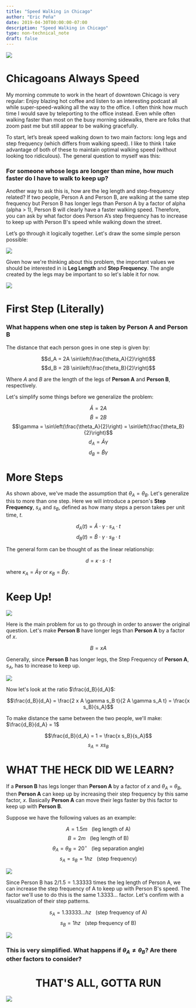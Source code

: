 ```yaml
---
title: "Speed Walking in Chicago"
author: "Eric Peña"
date: 2019-04-30T00:00:00-07:00
description: "Speed Walking in Chicago"
type: non-technical_note
draft: false
---
```


![](img_speed/speed1.png)

# Chicagoans Always Speed

My morning commute to work in the heart of downtown Chicago is very regular: Enjoy blazing hot coffee and listen to an interesting podcast all while super-speed-walking all the way to the office. I often think how much time I would save by teleporting to the office instead. Even while often walking faster than most on the busy morning sidewalks, there are folks that zoom past me but still appear to be walking gracefully.

To start, let’s break speed walking down to two main factors: long legs and step frequency (which differs from walking speed). I like to think I take advantage of both of these to maintain optimal walking speed (without looking too ridiculous). The general question to myself was this:


### For someone whose legs are longer than mine, how much faster do I have to walk to keep up?


Another way to ask this is, how are the leg length and step-frequency related? If two people, Person A and Person B, are walking at the same step frequency but Person B has longer legs than Person A by a factor of alpha (alpha > 1), Person B will clearly have a faster walking speed. Therefore, you can ask by what factor does Person A’s step frequency has to increase to keep up with Person B's speed while walking down the street.

Let’s go through it logically together. Let's draw the some simple person possible:

![](img_speed/diagram0.png)

Given how we're thinking about this problem, the important values we should be interested in is **Leg Length** and **Step Frequency**. The angle created by the legs may be important to so let's lable it for now.

![](img_speed/diagram1.png)

# First Step (Literally)

### What happens when one step is taken by **Person A** and **Person B**

The distance that each person goes in one step is given by:

$$d_A = 2A \sin\left(\frac{\theta_A}{2}\right)$$
$$d_B = 2B \sin\left(\frac{\theta_B}{2}\right)$$

Where $A$ and $B$ are the length of the legs of **Person A** and **Person B**, respectively.

Let's simplify some things before we generalize the problem:

$$\tilde{A} = 2A$$
$$\tilde{B} = 2B$$
$$\gamma = \sin\left(\frac{\theta_A}{2}\right) = \sin\left(\frac{\theta_B}{2}\right)$$
$$d_A = \tilde{A} \gamma$$
$$d_B = \tilde{B} \gamma$$

# More Steps

As shown above, we've made the assumption that $\theta_A = \theta_B$. Let's generalize this to more than one step. Here we will introduce a person's **Step Frequency**, $s_A$ and $s_B$, defined as how many steps a person takes per unit time, $t$.

$$d_A(t) = \tilde{A} \cdot \gamma \cdot  s_A \cdot  t$$
$$d_B(t) = \tilde{B} \cdot \gamma \cdot s_B \cdot t$$

The general form can be thought of as the linear relationship:

$$d = \kappa \cdot s \cdot t$$

where $\kappa_A = \tilde{A} \gamma$ or $\kappa_B = \tilde{B} \gamma$.

# Keep Up!

![](img_speed/diagram1_art.png)

Here is the main problem for us to go through in order to answer the original question. Let's make **Person B** have longer legs than **Person A** by a factor of $x$.

$$B = x A$$

Generally, since **Person B** has longer legs, the Step Frequency of **Person A**, $s_A$, has to increase to keep up.

![](img_speed/diagram2.png)

Now let's look at the ratio $\frac{d_B}{d_A}$:

$$\frac{d_B}{d_A} = \frac{2 x A \gamma s_B t}{2 A \gamma s_A t} = \frac{x s_B}{s_A}$$

To make distance the same between the two people, we'll make: $\frac{d_B}{d_A} = 1$

$$\frac{d_B}{d_A} = 1 = \frac{x s_B}{s_A}$$
$$s_A = x s_B$$

# WHAT THE HECK DID WE LEARN?

If a **Person B** has legs longer than **Person A** by a factor of $x$ and $\theta_A$ = $\theta_B$, then **Person A** can keep up by increasing their step frequency by this same factor, $x$. Basically **Person A** can move their legs faster by this factor to keep up with **Person B**.

Suppose we have the following values as an example:

$$A=1.5m \ \ \ \text{(leg length of A)}$$
$$B=2m \ \ \ \text{(leg length of B)}$$
$$\theta_A = \theta_B = 20^\circ \ \ \ \text{(leg separation angle)}$$
$$s_A = s_B = 1 hz \ \ \ \text{(step frequency)}$$

![](img_speed/diagram3.svg)

Since Person B has $2/1.5=1.33333$ times the leg length of Person A, we can increase the step frequency of A to keep up with Person B's speed. The factor we'll use to do this is the same $1.3333...$ factor. Let's confirm with a visualization of their step patterns.

$$s_A = 1.33333... hz \ \ \ \text{(step frequency of A)}$$
$$s_B = 1 hz \ \ \ \text{(step frequency of B)}$$

![](img_speed/diagram4.svg)

### This is very simplified. What happens if $\theta_A \neq \theta_B$? Are there other factors to consider?

# <CENTER>THAT'S ALL, GOTTA RUN</CENTER>

![](img_speed/speed3.png)














